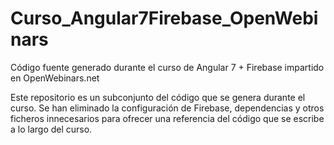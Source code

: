 # Curso_Angular7Firebase_OpenWebinars
Código fuente generado durante el curso de Angular 7 + Firebase impartido en OpenWebinars.net

Este repositorio es un subconjunto del código que se genera durante el curso. Se han eliminado la configuración
de Firebase, dependencias y otros ficheros innecesarios para ofrecer una referencia del código que se escribe 
a lo largo del curso.
